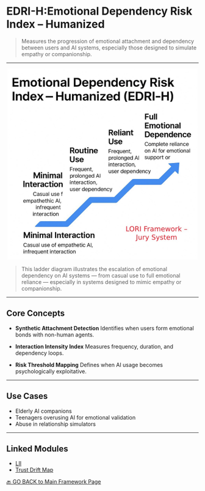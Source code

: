 # EDRI-H:Emotional Dependency Risk Index – Humanized

> Measures the progression of emotional attachment and dependency between users and AI systems, especially those designed to simulate empathy or companionship.

---

<p align="center">
<!-- B. GitHub 預覽用絕對路徑 -->
<img src="https://github.com/frameworklori/lori-framework-site/blob/main/docs/assets/images/edri-h-dependency-ladder.png?raw=true" alt="LII diagram" width="500">
</p>


> This ladder diagram illustrates the escalation of emotional dependency on AI systems — from casual use to full emotional reliance — especially in systems designed to mimic empathy or companionship.

---

## Core Concepts

- **Synthetic Attachment Detection**
Identifies when users form emotional bonds with non-human agents.

- **Interaction Intensity Index**
Measures frequency, duration, and dependency loops.

- **Risk Threshold Mapping**
Defines when AI usage becomes psychologically exploitative.

---

## Use Cases

- Elderly AI companions
- Teenagers overusing AI for emotional validation
- Abuse in relationship simulators

---

## Linked Modules

- [LII](LII.md)
- [Trust Drift Map](TrustDrift.md)


[🔙 GO BACK to Main Framework Page](https://frameworklori.github.io/lori-framework-site)
